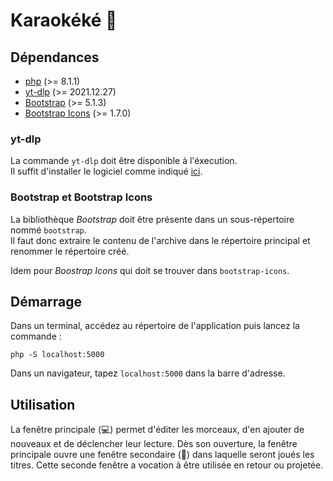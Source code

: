 # Karaokéké 🎉

## Dépendances

* [php](https://php.net/) (>= 8.1.1)
* [yt-dlp](https://github.com/yt-dlp/yt-dlp/) (>= 2021.12.27)
* [Bootstrap](https://getbootstrap.com/) (>= 5.1.3)
* [Bootstrap Icons](https://icons.getbootstrap.com/) (>= 1.7.0)

### yt-dlp

La commande `yt-dlp` doit être disponible à l'éxecution.\
Il suffit d'installer le logiciel comme indiqué [ici](https://github.com/yt-dlp/yt-dlp#installation).

### Bootstrap et Bootstrap Icons

La bibliothèque *Bootstrap* doit être présente dans un sous-répertoire nommé `bootstrap`.\
Il faut donc extraire le contenu de l'archive dans le répertoire principal et renommer le répertoire créé.

Idem pour *Boostrap Icons* qui doit se trouver dans `bootstrap-icons`.

## Démarrage

Dans un terminal, accédez au répertoire de l'application puis lancez la commande :
```
php -S localhost:5000
```

Dans un navigateur, tapez `localhost:5000` dans la barre d'adresse.

## Utilisation

La fenêtre principale (💻) permet d'éditer les morceaux, d'en ajouter de nouveaux et de déclencher leur lecture.
Dès son ouverture, la fenêtre principale ouvre une fenêtre secondaire (🎤) dans laquelle seront joués les titres.
Cette seconde fenêtre a vocation à être utilisée en retour ou projetée.

